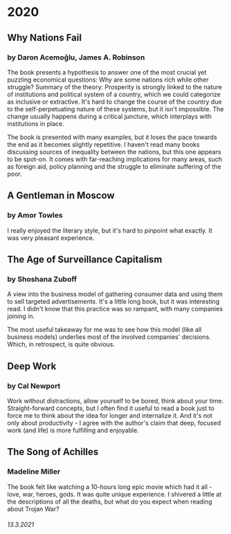 # 2020

## Why Nations Fail
### by Daron Acemoğlu, James A. Robinson
The book presents a hypothesis to answer one of the most crucial yet puzzling economical questions: Why are some nations rich while other struggle?
Summary of the theory: Prosperity is strongly linked to the nature of institutions and political system of a country, which we could categorize as inclusive or extractive. It's hard to change the course of the country due to the self-perpetuating nature of these systems, but it isn't impossible. The change usually happens during a critical juncture, which interplays with institutions in place.

The book is presented with many examples, but it loses the pace towards the end as it becomes slightly repetitive.
I haven't read many books discussing sources of inequality between the nations, but this one appears to be spot-on.
It comes with far-reaching implications for many areas, such as foreign aid, policy planning and the struggle to eliminate suffering of the poor.

## A Gentleman in Moscow
### by Amor Towles
I really enjoyed the literary style, but it's hard to pinpoint what exactly. It was very pleasant experience.

## The Age of Surveillance Capitalism
### by Shoshana Zuboff
A view into the business model of gathering consumer data and using them to sell targeted advertisements. It's a little long book, but it was interesting read. I didn't know that this practice was so rampant, with many companies joining in.

The most useful takeaway for me was to see how this model (like all business models) underlies most of the involved companies' decisions. Which, in retrospect, is quite obvious.

## Deep Work
### by Cal Newport
Work without distractions, allow yourself to be bored, think about your time.
Straight-forward concepts, but I often find it useful to read a book just to force me to think about the idea for longer and internalize it.
And it's not only about productivity - I agree with the author's claim that deep, focused work (and life) is more fulfilling and enjoyable.

## The Song of Achilles
### Madeline Miller
The book felt like watching a 10-hours long epic movie which had it all - love, war, heroes, gods. It was quite unique experience. I shivered a little at the descriptions of all the deaths, but what do you expect when reading about Trojan War? 


###### 13.3.2021
